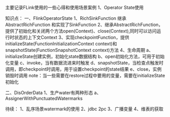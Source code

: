 主要记录FLink使用的一些心得和使用场景案例
1、Operator State使用



知识点：
一、FlinkOperatorState
1、RichSinkFunction 继承AbstractRichFunction 和实现了SinkFunction
2、继承AbstractRichFunction，提供了初始化和关闭两个方法open(Context)、close(Context),同时可以访问运行时状态的上下文Context
3、实现checkpointFunction，提供initializeState(FunctionInitializationContext context)和snapshotState(FunctionSnapshotContext context)方法
4、生命周期
    a、initializeState创建实例，初始化state数据结构
    b、open初始化方法，可用于初始化变量
    c、invoke，当有数据流进来时触发
    d、snapshotState，当检查点触发时调用，即checkpoint时调用，用于设置checkpoint的state结果
    e、close，实例销毁时调用
    note：当一些需要在restore过程中要用的变量，需要在initializeState初始化


二、DisOrderData
1、生产water有两种形态
    a、AssignerWithPunctuatedWatermarks


待续：
1、乱序场景watermark的使用
2、jdbc 2pc
3、广播变量
4、维表的获取
